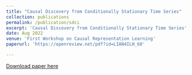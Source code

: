 ```yaml
---
title: "Causal Discovery from Conditionally Stationary Time Series"
collection: publications
permalink: /publication/sdci
excerpt: 'Causal Discovery from Conditionally Stationary Time Series'
date: Aug 2022
venue: 'First Workshop on Causal Representation Learning'
paperurl: 'https://openreview.net/pdf?id=LIAN4ILH_68'

---
```


[Download paper here](https://openreview.net/pdf?id=LIAN4ILH_68)
